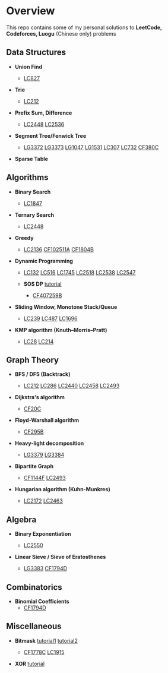 # Overview
This repo contains some of my personal solutions to  **LeetCode, Codeforces, Luogu** (Chinese only) problems

## Data Structures

- **Union Find**
  - [LC827](https://leetcode.com/problems/making-a-large-island/)

- **Trie**
  - [LC212](https://leetcode.com/problems/word-search-ii/)

- **Prefix Sum, Difference**
  - [LC2448](https://leetcode.com/problems/minimum-cost-to-make-array-equal/)
  [LC2536](https://leetcode.com/problems/increment-submatrices-by-one/)

- **Segment Tree/Fenwick Tree**
  - [LG3372](https://www.luogu.com.cn/problem/P3372)
  [LG3373](https://www.luogu.com.cn/problem/P3373)
  [LG1047](https://www.luogu.com.cn/problem/P1047)
  [LG1531](https://www.luogu.com.cn/problem/P1531)
  [LC307](https://leetcode.com/problems/range-sum-query-mutable/)
  [LC732](https://leetcode.com/problems/my-calendar-iii/)
  [CF380C](https://codeforces.com/contest/380/problem/C)

- **Sparse Table**

## Algorithms

- **Binary Search**
  - [LC1847](https://leetcode.com/problems/closest-room/)

- **Ternary Search**
  - [LC2448](https://leetcode.com/problems/minimum-cost-to-make-array-equal/)

- **Greedy**
  - [LC2136](https://leetcode.com/problems/earliest-possible-day-of-full-bloom/)
  [CF102511A](https://codeforces.com/problemset/gymProblem/102511/A)
  [CF1804B](https://codeforces.com/problemset/problem/1804/B)

- **Dynamic Programming**
  - [LC132](https://leetcode.com/problems/palindrome-partitioning-ii/)
  [LC516](https://leetcode.com/problems/longest-palindromic-subsequence/)
  [LC1745](https://leetcode.com/problems/palindrome-partitioning-iv/)
  [LC2518](https://leetcode.com/problems/number-of-great-partitions/)
  [LC2538](https://leetcode.com/problems/difference-between-maximum-and-minimum-price-sum/)
  [LC2547](https://leetcode.com/problems/minimum-cost-to-split-an-array/)
  
  - **SOS DP** [tutorial](https://codeforces.com/blog/entry/45223)
    - [CF407259B](https://codeforces.com/gym/407259/problem/B)

- **Sliding Window, Monotone Stack/Queue**
  - [LC239](https://leetcode.com/problems/sliding-window-maximum/)
  [LC487](https://leetcode.com/problems/max-consecutive-ones-ii/)
  [LC1696](https://leetcode.com/problems/jump-game-vi/)

- **KMP algorithm (Knuth–Morris–Pratt)**
  - [LC28](https://leetcode.com/problems/find-the-index-of-the-first-occurrence-in-a-string/)
  [LC214](https://leetcode.com/problems/shortest-palindrome/)

## Graph Theory

- **BFS / DFS (Backtrack)**
  - [LC212](https://leetcode.com/problems/word-search-ii/) 
      [LC286](https://leetcode.com/problems/walls-and-gates/)
      [LC2440](https://leetcode.com/problems/create-components-with-same-value/)
      [LC2458](https://leetcode.com/problems/height-of-binary-tree-after-subtree-removal-queries/)
      [LC2493](https://leetcode.com/problems/divide-nodes-into-the-maximum-number-of-groups/)

- **Dijkstra's algorithm**
  - [CF20C](https://codeforces.com/problemset/problem/20/C)

- **Floyd-Warshall algorithm**
  - [CF295B](https://codeforces.com/problemset/problem/295/B)

- **Heavy-light decomposition**
  - [LG3379](https://www.luogu.com.cn/problem/P3379)
  [LG3384](https://www.luogu.com.cn/problem/P3384)

- **Bipartite Graph**
  - [CF1144F](https://codeforces.com/problemset/problem/1144/F) 
  [LC2493](https://leetcode.com/problems/divide-nodes-into-the-maximum-number-of-groups/)

- **Hungarian algorithm (Kuhn-Munkres)**
  - [LC2172](https://leetcode.com/problems/maximum-and-sum-of-array/)
  [LC2463](https://leetcode.com/problems/minimum-total-distance-traveled/)

## Algebra

- **Binary Exponentiation**
  - [LC2550](https://leetcode.com/problems/count-collisions-of-monkeys-on-a-polygon/)

- **Linear Sieve / Sieve of Eratosthenes**
  - [LG3383](https://www.luogu.com.cn/problem/P3383)
  [CF1794D](https://codeforces.com/problemset/problem/1794/D)

## Combinatorics

- **Binomial Coefficients**
  - [CF1794D](https://codeforces.com/problemset/problem/1794/D)

## Miscellaneous

- **Bitmask** [tutorial1](https://www.topcoder.com/thrive/articles/A%20bit%20of%20fun:%20fun%20with%20bits)   [tutorial2](https://codeforces.com/blog/entry/81516)
  - [CF1778C](https://codeforces.com/problemset/problem/1778/C)
  [LC1915](https://leetcode.com/problems/number-of-wonderful-substrings/)

- **XOR** [tutorial](https://codeforces.com/blog/entry/68953)
